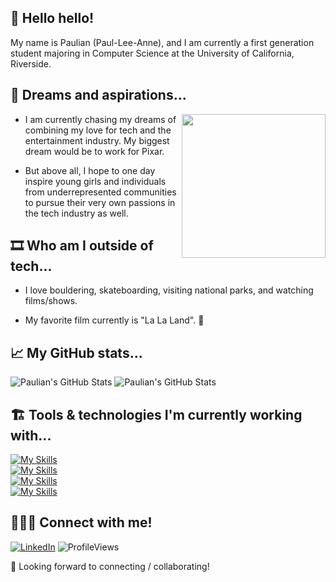 ## 👋 Hello hello! 

My name is Paulian (Paul-Lee-Anne), and I am currently a first generation student majoring in Computer Science at the University of California, Riverside. 

## 💭 Dreams and aspirations...
<img align='right' src="https://media.giphy.com/media/iFqLTjlvndks0/giphy.gif" width="230" />

- I am currently chasing my dreams of combining my love for tech and the entertainment industry. My biggest dream would be to work for Pixar.
  
- But above all, I hope to one day inspire young girls and individuals from underrepresented communities to pursue their very own passions in the tech industry as well. 
  
## 🎞️ Who am I outside of tech...
- I love bouldering, skateboarding, visiting national parks, and watching films/shows.
  
- My favorite film currently is "La La Land". 🎵
  
## 📈 My GitHub stats...
![Paulian's GitHub Stats](https://github-readme-stats.vercel.app/api?username=paulian7&theme=gruvbox&show_icons=true&count_private=true)
![Paulian's GitHub Stats](https://github-readme-streak-stats.herokuapp.com/?user=paulian7&theme=gruvbox)

  
## 🏗️ Tools & technologies I'm currently working with...
[![My Skills](https://skillicons.dev/icons?i=c,cpp,css,html,java,js,nextjs,react,tailwind,ts)](https://skillicons.dev)<br>
[![My Skills](https://skillicons.dev/icons?i=express,mongodb,mysql)](https://skillicons.dev)<br>
[![My Skills](https://skillicons.dev/icons?i=figma,git,github,vim,vscode)](https://skillicons.dev)<br>
[![My Skills](https://skillicons.dev/icons?i=arduino&perline=4)](https://skillicons.dev)<br>

## 👩🏻‍💻 Connect with me!
[![LinkedIn](https://img.shields.io/badge/LinkedIn-0077B5?style=for-the-badge&logo=linkedin&logoColor=white)](https://www.linkedin.com/in/paulianle/)
![ProfileViews](https://komarev.com/ghpvc/?username=paulian7&style=for-the-badge)

🫶 Looking forward to connecting / collaborating!
